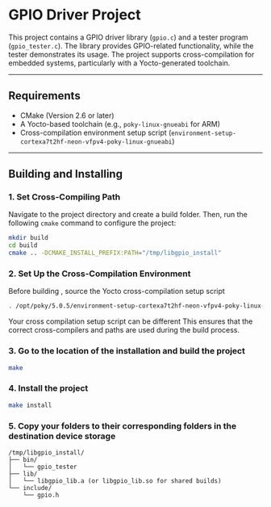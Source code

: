 # GPIO Driver Project

This project contains a GPIO driver library (`gpio.c`) and a tester program (`gpio_tester.c`). The library provides GPIO-related functionality, while the tester demonstrates its usage. The project supports cross-compilation for embedded systems, particularly with a Yocto-generated toolchain.

---

## Requirements

- CMake (Version 2.6 or later)
- A Yocto-based toolchain (e.g., `poky-linux-gnueabi` for ARM)
- Cross-compilation environment setup script (`environment-setup-cortexa7t2hf-neon-vfpv4-poky-linux-gnueabi`)

---

## Building and Installing

### 1. Set Cross-Compiling Path
Navigate to the project directory and create a build folder. Then, run the following `cmake` command to configure the project:

```bash
mkdir build
cd build
cmake .. -DCMAKE_INSTALL_PREFIX:PATH="/tmp/libgpio_install"
```
### 2. Set Up the Cross-Compilation Environment
Before building , source the Yocto cross-compilation setup script
```bash
. /opt/poky/5.0.5/environment-setup-cortexa7t2hf-neon-vfpv4-poky-linux-gnueabi

```
Your cross compilation setup script can be different
This ensures that the correct cross-compilers and paths are used during the build process.

### 3. Go to the location of the installation and build the project

```bash
make
```

### 4. Install the project
```bash
make install
```
### 5. Copy your folders to their corresponding folders in the destination device storage
```vbnet
/tmp/libgpio_install/
├── bin/
│   └── gpio_tester
├── lib/
│   └── libgpio_lib.a (or libgpio_lib.so for shared builds)
└── include/
    └── gpio.h

```

